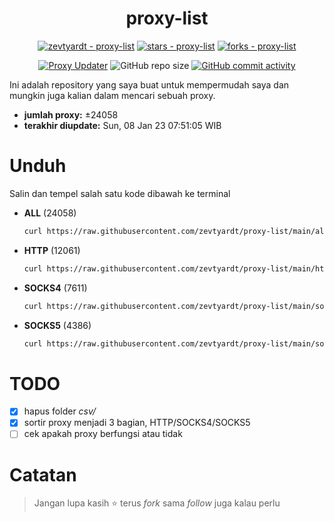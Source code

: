 <div align="center">

# proxy-list

  [![zevtyardt - proxy-list](https://img.shields.io/static/v1?label=zevtyardt&message=proxy-list&color=blue&logo=github)](https://github.com/zevtyardt/proxy-list "Go to GitHub repo")
  [![stars - proxy-list](https://img.shields.io/github/stars/zevtyardt/proxy-list?style=social)](https://github.com/zevtyardt/proxy-list)
  [![forks - proxy-list](https://img.shields.io/github/forks/zevtyardt/proxy-list?style=social)](https://github.com/zevtyardt/proxy-list)

  [![Proxy Updater](https://github.com/zevtyardt/proxy-list/workflows/Proxy%20Updater/badge.svg)](https://github.com/zevtyardt/proxy-list/actions?query=workflow:"Proxy+Updater")
  ![GitHub repo size](https://img.shields.io/github/repo-size/zevtyardt/proxy-list)
  [![GitHub commit activity](https://img.shields.io/github/commit-activity/m/zevtyardt/proxy-list?logo=commits)](https://github.com/zevtyardt/proxy-list/commits/main)

</div>

  Ini adalah repository yang saya buat untuk mempermudah saya dan mungkin juga kalian dalam mencari sebuah proxy.

  - **jumlah proxy:** ±24058
  - **terakhir diupdate:** Sun, 08 Jan 23 07:51:05 WIB

# Unduh
  Salin dan tempel salah satu kode dibawah ke terminal
  - **ALL** (24058)
    ```bash
    curl https://raw.githubusercontent.com/zevtyardt/proxy-list/main/all.txt -o all.txt
    ```
  - **HTTP** (12061)
    ```bash
    curl https://raw.githubusercontent.com/zevtyardt/proxy-list/main/http.txt -o http.txt
    ```
  - **SOCKS4** (7611)
    ```bash
    curl https://raw.githubusercontent.com/zevtyardt/proxy-list/main/socks4.txt -o socks4.txt
    ```
  - **SOCKS5** (4386)
    ```bash
    curl https://raw.githubusercontent.com/zevtyardt/proxy-list/main/socks5.txt -o socks5.txt
    ```

# TODO
  - [x] hapus folder *csv/*
  - [x] sortir proxy menjadi 3 bagian, HTTP/SOCKS4/SOCKS5
  - [ ] cek apakah proxy berfungsi atau tidak

# Catatan
> Jangan lupa kasih ⭐ terus *fork* sama *follow* juga kalau perlu

